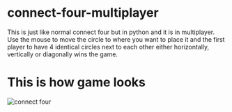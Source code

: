 # connect-four-multiplayer
This is just like normal connect four but in python and it is in multiplayer. Use the mouse to move the circle to where you want to place it and the first player to have 4 identical circles next to each other either horizontally, vertically or diagonally wins the game.

# This is how game looks
![connect four](https://user-images.githubusercontent.com/79054391/146775874-1140a3b8-332a-4465-b71f-3712cb05adbb.png)
